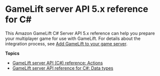 # GameLift server API 5\.x reference for C\#<a name="integration-server-sdk5-csharp"></a>

This Amazon GameLift C\# Server API 5\.x reference can help you prepare your multiplayer game for use with GameLift\. For details about the integration process, see [Add GameLift to your game server](gamelift-sdk-server-api.md)\.

**Topics**
+ [GameLift server API \(C\#\) reference: Actions](integration-server-sdk5-csharp-actions.md)
+ [GameLift server API reference for C\#: Data types](integration-server-sdk5-csharp-datatypes.md)